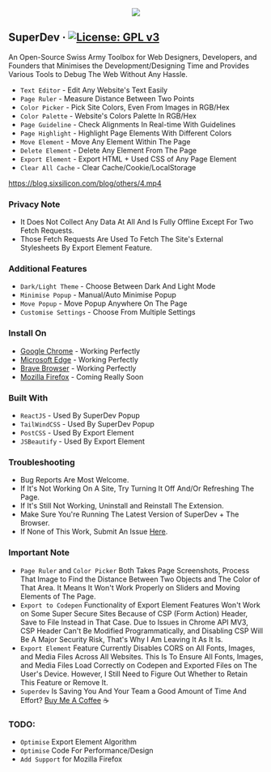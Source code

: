 <p align="center">
  <img src="https://github.com/twoabd/superdev/blob/main/screenshots/github/1.png">
</p>

## SuperDev &middot; [![License: GPL v3](https://img.shields.io/badge/License-GPLv3-blue.svg)](https://www.gnu.org/licenses/gpl-3.0)

An Open-Source Swiss Army Toolbox for Web Designers, Developers, and Founders that Minimises the Development/Designing Time and Provides Various Tools to Debug The Web Without Any Hassle.

* ```Text Editor``` - Edit Any Website's Text Easily
* ```Page Ruler``` - Measure Distance Between Two Points
* ```Color Picker``` - Pick Site Colors, Even From Images in RGB/Hex
* ```Color Palette``` - Website's Colors Palette In RGB/Hex
* ```Page Guideline``` - Check Alignments In Real-time With Guidelines
* ```Page Highlight``` - Highlight Page Elements With Different Colors
* ```Move Element``` - Move Any Element Within The Page
* ```Delete Element``` - Delete Any Element From The Page
* ```Export Element``` - Export HTML + Used CSS of Any Page Element
* ```Clear All Cache``` - Clear Cache/Cookie/LocalStorage

https://blog.sixsilicon.com/blog/others/4.mp4

### Privacy Note
* It Does Not Collect Any Data At All And Is Fully Offline Except For Two Fetch Requests.
* Those Fetch Requests Are Used To Fetch The Site's External Stylesheets By Export Element Feature.

### Additional Features
* ```Dark/Light Theme``` - Choose Between Dark And Light Mode
* ```Minimise Popup``` - Manual/Auto Minimise Popup
* ```Move Popup``` - Move Popup Anywhere On The Page
* ```Customise Settings``` - Choose From Multiple Settings


### Install On
* [Google Chrome](https://chrome.google.com/webstore/detail/superdev/jlkikimlceonbmfjieipbonnglnlchhl) - Working Perfectly
* [Microsoft Edge](https://chrome.google.com/webstore/detail/superdev/jlkikimlceonbmfjieipbonnglnlchhl) - Working Perfectly
* [Brave Browser](https://chrome.google.com/webstore/detail/superdev/jlkikimlceonbmfjieipbonnglnlchhl) - Working Perfectly
* [Mozilla Firefox]() - Coming Really Soon<br>

### Built With
* ```ReactJS``` - Used By SuperDev Popup
* ```TailWindCSS``` - Used By SuperDev Popup
* ```PostCSS``` - Used By Export Element
* ```JSBeautify``` - Used By Export Element


### Troubleshooting
* Bug Reports Are Most Welcome.
* If It's Not Working On A Site, Try Turning It Off And/Or Refreshing The Page.
* If It's Still Not Working, Uninstall and Reinstall The Extension.
* Make Sure You're Running The Latest Version of SuperDev + The Browser.
* If None of This Work, Submit An Issue [Here](https://github.com/twoabd/SuperDev/issues/new).

### Important Note
* ```Page Ruler``` and ```Color Picker``` Both Takes Page Screenshots, Process That Image to Find the Distance Between Two Objects and The Color of That Area. It Means It Won't Work Properly on Sliders and Moving Elements of The Page.
* ```Export to Codepen``` Functionality of Export Element Features Won't Work on Some Super Secure Sites Because of CSP (Form Action) Header, Save to File Instead in That Case. Due to Issues in Chrome API MV3, CSP Header Can't Be Modified Programmatically, and Disabling CSP Will Be A Major Security Risk, That's Why I Am Leaving It As It Is.
* ```Export Element``` Feature Currently Disables CORS on All Fonts, Images, and Media Files Across All Websites. This Is To Ensure All Fonts, Images, and Media Files Load Correctly on Codepen and Exported Files on The User's Device. However, I Still Need to Figure Out Whether to Retain This Feature or Remove It.
* ```Superdev``` Is Saving You And Your Team a Good Amount of Time And Effort? [Buy Me A Coffee](https://www.buymeacoffee.com/abdollah) ☕

### TODO:
* ```Optimise``` Export Element Algorithm
* ```Optimise``` Code For Performance/Design
* ```Add Support``` for Mozilla Firefox
